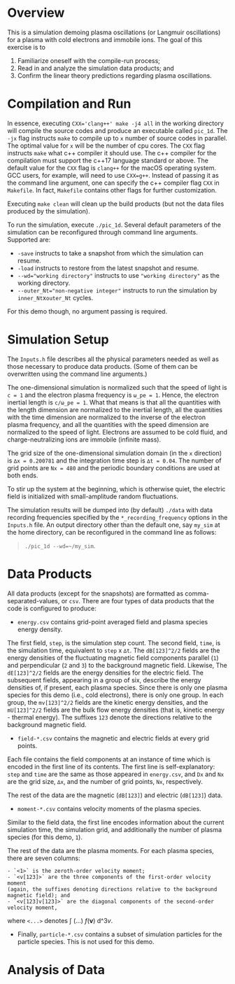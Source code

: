 # Overview

This is a simulation demoing plasma oscillations (or Langmuir oscillations) for a plasma 
with cold electrons and immobile ions.
The goal of this exercise is to

1) Familiarize oneself with the compile-run process;
2) Read in and analyze the simulation data products; and
3) Confirm the linear theory predictions regarding plasma oscillations.


# Compilation and Run

In essence, executing `CXX='clang++' make -j4 all` in the working directory will
compile the source codes and produce an executable called `pic_1d`.
The `-jx` flag instructs `make` to compile up to `x` number of source codes in parallel.
The optimal value for `x` will be the number of cpu cores.
The `CXX` flag instructs `make` what c++ compiler it should use.
The c++ compiler for the compilation must support the c++17 language standard or above.
The default value for the `CXX` flag is `clang++` for the macOS operating system.
GCC users, for example, will need to use `CXX=g++`.
Instead of passing it as the command line argument,
one can specify the c++ compiler flag `CXX` in `Makefile`.
In fact, `Makefile` contains other flags for further customization.

Executing `make clean` will clean up the build products
(but not the data files produced by the simulation).

To run the simulation, execute `./pic_1d`.
Several default parameters of the simulation can be reconfigured through command line arguments.
Supported are:

* `-save` instructs to take a snapshot from which the simulation can resume.
* `-load` instructs to restore from the latest snapshot and resume.
* `--wd="working directory"` instructs to use `"working directory"` as the working directory.
* `--outer_Nt="non-negative integer"` instructs to run the simulation by `inner_Nt`x`outer_Nt` cycles.

For this demo though, no argument passing is required.


# Simulation Setup

The `Inputs.h` file describes all the physical parameters needed as well as 
those necessary to produce data products.
(Some of them can be overwritten using the command line arguments.)

The one-dimensional simulation is normalized such that
the speed of light is `c = 1` and the electron plasma frequency is `ω_pe = 1`.
Hence, the electron inertial length is `c/ω_pe = 1`.
What that means is that
all the quantities with the length dimension are normalized to the inertial length,
all the quantities with the time dimension are normalized to the inverse of the electron plasma frequency, and
all the quantities with the speed dimension are normalized to the speed of light.
Electrons are assumed to be cold fluid, and charge-neutralizing ions are immobile (infinite mass).

The grid size of the one-dimensional simulation domain (in the `x` direction) is `∆x = 0.200781` and
the integration time step is `∆t = 0.04`.
The number of grid points are `Nx = 480` and the periodic boundary conditions are used at both ends.

To stir up the system at the beginning, which is otherwise quiet,
the electric field is initialized with small-amplitude random fluctuations.

The simulation results will be dumped into (by default) `./data` with data recording frequencies
specified by the `*_recording_frequency` options in the `Inputs.h` file.
An output directory other than the default one, say `my_sim` at the home directory,
can be reconfigured in the command line as follows:

> `./pic_1d --wd=~/my_sim`.


# Data Products

All data products (except for the snapshots) are formatted as comma-separated-values, or `csv`.
There are four types of data products that the code is configured to produce:

* `energy.csv` contains grid-point averaged field and plasma species energy density.

The first field, `step`, is the simulation step count.
The second field, `time`, is the simulation time, equivalent to `step` x `∆t`.
The `dB[123]^2/2` fields are the energy densities of the fluctuating magnetic field components
parallel (`1`) and perpendicular (`2` and `3`) to the background magnetic field.
Likewise, The `dE[123]^2/2` fields are the energy densities for the electric field.
The subsequent fields, appearing in a group of six, describe the energy densities of, if present,
each plasma species.
Since there is only one plasma species for this demo (i.e., cold electrons), there is only one group.
In each group, the `mv[123]^2/2` fields are the kinetic energy densities, and
the `mU[123]^2/2` fields are the bulk flow energy densities (that is, kinetic energy - thermal energy).
The suffixes `123` denote the directions relative to the background magnetic field.

* `field-*.csv` contains the magnetic and electric fields at every grid points.

Each file contains the field components at an instance of time which is encoded in the first line
of its contents.
The first line is self-explanatory:
`step` and `time` are the same as those appeared in `energy.csv`, and
`Dx` and `Nx` are the grid size, `∆x`, and the number of grid points, `Nx`, respectively.

The rest of the data are the magnetic (`dB[123]`) and electric (`dB[123]`) data.

* `moment-*.csv` contains velocity moments of the plasma species.

Similar to the field data, the first line encodes information about the current simulation time,
the simulation grid, and additionally the number of plasma species (for this demo, `1`).

The rest of the data are the plasma moments.
For each plasma species, there are seven columns:

    - `<1>` is the zeroth-order velocity moment;
    - `<v[123]>` are the three components of the first-order velocity moment
    (again, the suffixes denoting directions relative to the background magnetic field); and
    - `<v[123]v[123]>` are the diagonal components of the second-order velocity moment,

where `<...>` denotes ∫ (...) *f*(**v**) d^3*v*.

* Finally, `particle-*.csv` contains a subset of simulation particles for the particle species.
This is not used for this demo.


# Analysis of Data
